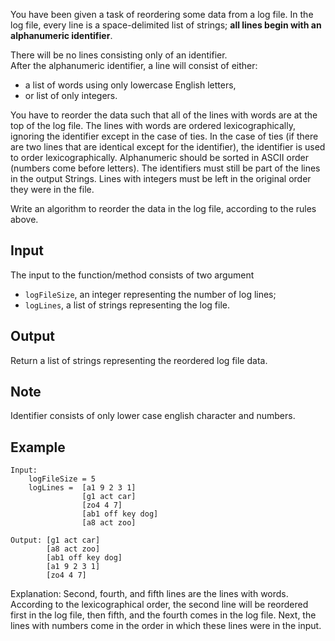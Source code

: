 
You have been given a task of reordering some data from a log file. In the log file, every line is a space-delimited list of strings; **all lines begin with an alphanumeric identifier**. 

There will be no lines consisting only of an identifier.
<br>After the alphanumeric identifier, a line will consist of either:
- a list of words using only lowercase English letters,
- or list of only integers.

You have to reorder the data such that all of the lines with words are at the top of the log file. The lines with words are ordered lexicographically, ignoring the identifier except in the case of ties. In the case of ties (if there are two lines that are identical except for the identifier), the identifier is used to order lexicographically. Alphanumeric should be sorted in ASCII order (numbers come before letters). The identifiers must still be part of the lines in the output Strings. Lines with integers must be left in the original order they were in the file.


Write an algorithm to reorder the data in the log file, according to the rules above.

Input
-----
The input to the function/method consists of two argument 
- `logFileSize`, an integer representing the number of log lines;
- `logLines`, a list of strings representing the log file.

Output
----
Return a list of strings representing the reordered log file data.

Note
----
Identifier consists of only lower case english character and numbers.

Example
----
    Input:
        logFileSize = 5
        logLines =  [a1 9 2 3 1]
                    [g1 act car]
                    [zo4 4 7]
                    [ab1 off key dog]
                    [a8 act zoo]
                    
    Output: [g1 act car]
            [a8 act zoo]
            [ab1 off key dog]
            [a1 9 2 3 1]
            [zo4 4 7]
            
Explanation: Second, fourth, and fifth lines are the lines with words. According to the lexicographical order, the second line will be reordered first in the log file, then fifth, and the fourth comes in the log file. Next, the lines with numbers come in the order in which these lines were in the input.
